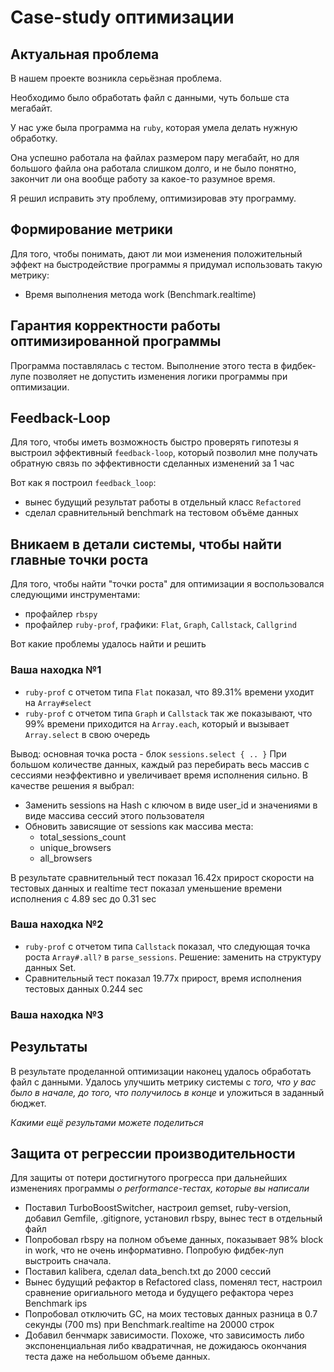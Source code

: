 # Case-study оптимизации

## Актуальная проблема
В нашем проекте возникла серьёзная проблема.

Необходимо было обработать файл с данными, чуть больше ста мегабайт.

У нас уже была программа на `ruby`, которая умела делать нужную обработку.

Она успешно работала на файлах размером пару мегабайт, но для большого файла она работала слишком долго, и не было понятно, закончит ли она вообще работу за какое-то разумное время.

Я решил исправить эту проблему, оптимизировав эту программу.

## Формирование метрики
Для того, чтобы понимать, дают ли мои изменения положительный эффект на быстродействие программы я придумал использовать такую метрику: 
  - Время выполнения метода work (Benchmark.realtime)

## Гарантия корректности работы оптимизированной программы
Программа поставлялась с тестом. Выполнение этого теста в фидбек-лупе позволяет не допустить изменения логики программы при оптимизации.

## Feedback-Loop
Для того, чтобы иметь возможность быстро проверять гипотезы я выстроил эффективный `feedback-loop`, который позволил мне получать обратную связь по эффективности сделанных изменений за 1 час

Вот как я построил `feedback_loop`: 
  - вынес будущий результат работы в отдельный класс `Refactored`
  - сделал сравнительный benchmark на тестовом объёме данных

## Вникаем в детали системы, чтобы найти главные точки роста
Для того, чтобы найти "точки роста" для оптимизации я воспользовался следующими инструментами:
  - профайлер `rbspy`
  - профайлер `ruby-prof`, графики: `Flat`, `Graph`, `Callstack`, `Callgrind`

Вот какие проблемы удалось найти и решить

### Ваша находка №1
- `ruby-prof` с отчетом типа `Flat` показал, что  89.31% времени уходит на `Array#select`
- `ruby-prof` с отчетом типа `Graph` и `Callstack` так же показывают, что 99% времени приходится на `Array.each`, который и вызывает `Array.select` в свою очередь

Вывод: основная точка роста - блок `sessions.select { .. }`
При большом количестве данных, каждый раз перебирать весь массив с сессиями неэффективно и увеличивает время исполнения сильно. В качестве решения я выбрал:
 - Заменить sessions на Hash с ключом в виде user_id и значениями в виде массива сессий этого пользователя
 - Обновить зависящие от sessions как массива места: 
   - total_sessions_count
   - unique_browsers
   - all_browsers

В результате сравнительный тест показал 16.42x прирост скорости на тестовых данных и realtime тест показал уменьшение времени исполнения с 4.89 sec до 0.31 sec

### Ваша находка №2
- `ruby-prof` с отчетом типа `Callstack` показал, что следующая точка роста `Array#.all?` в `parse_sessions`. Решение: заменить на структуру данных Set. 
- Сравнительный тест показал 19.77x прирост, время исполнения тестовых данных 0.244 sec

### Ваша находка №3


## Результаты
В результате проделанной оптимизации наконец удалось обработать файл с данными.
Удалось улучшить метрику системы с *того, что у вас было в начале, до того, что получилось в конце* и уложиться в заданный бюджет.

*Какими ещё результами можете поделиться*

## Защита от регрессии производительности
Для защиты от потери достигнутого прогресса при дальнейших изменениях программы *о performance-тестах, которые вы написали*

- Поставил TurboBoostSwitcher, настроил gemset, ruby-version, добавил Gemfile, .gitignore, установил rbspy, вынес тест в отдельный файл
- Попробовал rbspy на полном объеме данных, показывает 98% block in work, что не очень информативно. Попробую фидбек-луп выстроить сначала.
- Поставил kalibera, сделал data_bench.txt до 2000 сессий
- Вынес будущий рефактор в Refactored class, поменял тест, настроил сравнение оригиального метода и будущего рефактора через Benchmark ips
- Попробовал отключить GC, на моих тестовых данных разница в 0.7 секунды (700 ms) при Benchmark.realtime на 20000 строк
- Добавил бенчмарк зависимости. Похоже, что зависимость либо экспоненциальная либо квадратичная, не дожидаюсь окончания теста даже на небольшом объеме данных.

